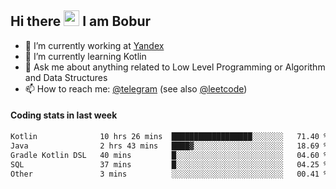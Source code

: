 ## Hi there <img src="https://media.giphy.com/media/hvRJCLFzcasrR4ia7z/giphy.gif" width="25px" height="25px"> I am Bobur

- 💼 I’m currently working at [Yandex](https://yandex.ru/)
- 🌱 I’m currently learning Kotlin
- 💬 Ask me about anything related to Low Level Programming or Algorithm and Data Structures
- 📫 How to reach me: [@telegram](https://t.me/octoant) (see also [@leetcode](https://leetcode.com/octoant/))    

#### Coding stats in last week

<!--START_SECTION:waka-->

```txt
Kotlin              10 hrs 26 mins  ██████████████████░░░░░░░   71.40 %
Java                2 hrs 43 mins   ████▓░░░░░░░░░░░░░░░░░░░░   18.69 %
Gradle Kotlin DSL   40 mins         █░░░░░░░░░░░░░░░░░░░░░░░░   04.60 %
SQL                 37 mins         █░░░░░░░░░░░░░░░░░░░░░░░░   04.25 %
Other               3 mins          ░░░░░░░░░░░░░░░░░░░░░░░░░   00.41 %
```

<!--END_SECTION:waka-->
